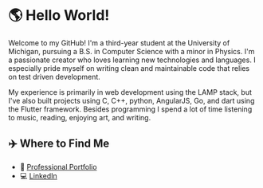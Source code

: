 # :earth_americas: Hello World!

Welcome to my GitHub! I'm a third-year student at the University of Michigan, pursuing a B.S. in Computer Science with a minor in Physics. I'm a passionate creator who loves learning new technologies and languages. I especially pride myself on writing clean and maintainable code that relies on test driven development. 


My experience is primarily in web development using the LAMP stack, but I've also built projects using C, C++, python, AngularJS, Go, and dart using the Flutter framework. Besides programming I spend a lot of time listening to music, reading, enjoying art, and writing.

## :airplane: Where to Find Me
- :stars: [Professional Portfolio](https://jushutch.com)
- :computer: [LinkedIn](https://www.linkedin.com/in/jushutch/)
